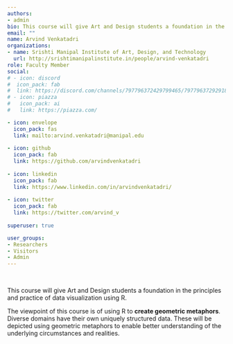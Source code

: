 ```yaml
---
authors:
- admin
bio: This course will give Art and Design students a foundation in the principles and practice of data visualization using R.
email: ""
name: Arvind Venkatadri
organizations:
- name: Srishti Manipal Institute of Art, Design, and Technology
  url: http://srishtimanipalinstitute.in/people/arvind-venkatadri
role: Faculty Member
social:
# - icon: discord
#  icon_pack: fab
#  link: https://discord.com/channels/797796372429799465/797796372929183765
# - icon: piazza
#   icon_pack: ai
#   link: https://piazza.com/

- icon: envelope
  icon_pack: fas
  link: mailto:arvind.venkatadri@manipal.edu
  
- icon: github
  icon_pack: fab
  link: https://github.com/arvindvenkatadri
  
- icon: linkedin
  icon_pack: fab
  link: https://www.linkedin.com/in/arvindvenkatadri/
  
- icon: twitter
  icon_pack: fab
  link: https://twitter.com/arvind_v
  
superuser: true

user_groups:
- Researchers
- Visitors
- Admin
---
```


<br>

This course will give Art and Design students a foundation in the principles and practice of data visualization using R.

The viewpoint of this course is of using R to **create geometric metaphors**. Diverse domains have their own uniquely structured data. These will be depicted using geometric metaphors to enable better understanding of the underlying circumstances and realities.
